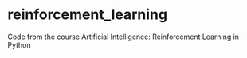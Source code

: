 # reinforcement_learning
Code from the course Artificial Intelligence: Reinforcement Learning in Python
